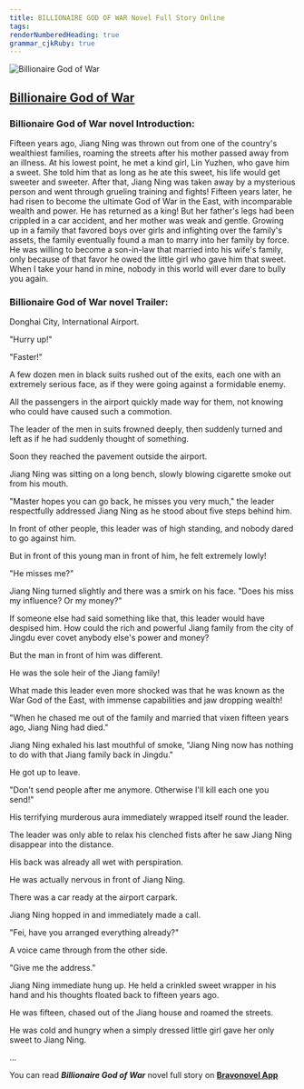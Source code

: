 ```yaml
---
title: BILLIONAIRE GOD OF WAR Novel Full Story Online
tags: 
renderNumberedHeading: true
grammar_cjkRuby: true
---
```


![Billionaire God of War](https://qcdn.zhangzhongyun.com/novels/1590646385208.jpg)

## [Billionaire God of War](https://www.bravonovel.com/billionaire-god-of-war-7358)

### Billionaire God of War novel Introduction:

Fifteen years ago, Jiang Ning was thrown out from one of the country's wealthiest families, roaming the streets after his mother passed away from an illness. At his lowest point, he met a kind girl, Lin Yuzhen, who gave him a sweet. She told him that as long as he ate this sweet, his life would get sweeter and sweeter. After that, Jiang Ning was taken away by a mysterious person and went through grueling training and fights! Fifteen years later, he had risen to become the ultimate God of War in the East, with incomparable wealth and power. He has returned as a king! But her father's legs had been crippled in a car accident, and her mother was weak and gentle. Growing up in a family that favored boys over girls and infighting over the family's assets, the family eventually found a man to marry into her family by force. He was willing to become a son-in-law that married into his wife's family, only because of that favor he owed the little girl who gave him that sweet. When I take your hand in mine, nobody in this world will ever dare to bully you again.

### Billionaire God of War novel Trailer:

Donghai City, International Airport.

"Hurry up!"

"Faster!"

A few dozen men in black suits rushed out of the exits, each one with an extremely serious face, as if they were going against a formidable enemy.

All the passengers in the airport quickly made way for them, not knowing who could have caused such a commotion.

The leader of the men in suits frowned deeply, then suddenly turned and left as if he had suddenly thought of something.

Soon they reached the pavement outside the airport.

Jiang Ning was sitting on a long bench, slowly blowing cigarette smoke out from his mouth.

"Master hopes you can go back, he misses you very much," the leader respectfully addressed Jiang Ning as he stood about five steps behind him.

In front of other people, this leader was of high standing, and nobody dared to go against him.

But in front of this young man in front of him, he felt extremely lowly!

"He misses me?"

Jiang Ning turned slightly and there was a smirk on his face. "Does his miss my influence? Or my money?"

If someone else had said something like that, this leader would have despised him. How could the rich and powerful Jiang family from the city of Jingdu ever covet anybody else's power and money?

But the man in front of him was different.

He was the sole heir of the Jiang family!

What made this leader even more shocked was that he was known as the War God of the East, with immense capabilities and jaw dropping wealth!

"When he chased me out of the family and married that vixen fifteen years ago, Jiang Ning had died."

Jiang Ning exhaled his last mouthful of smoke, "Jiang Ning now has nothing to do with that Jiang family back in Jingdu."

He got up to leave.

"Don't send people after me anymore. Otherwise I'll kill each one you send!"

His terrifying murderous aura immediately wrapped itself round the leader.

The leader was only able to relax his clenched fists after he saw Jiang Ning disappear into the distance.

His back was already all wet with perspiration.

He was actually nervous in front of Jiang Ning.

There was a car ready at the airport carpark.

Jiang Ning hopped in and immediately made a call.

"Fei, have you arranged everything already?"

A voice came through from the other side.

"Give me the address."

Jiang Ning immediate hung up. He held a crinkled sweet wrapper in his hand and his thoughts floated back to fifteen years ago.

He was fifteen, chased out of the Jiang house and roamed the streets.

He was cold and hungry when a simply dressed little girl gave her only sweet to Jiang Ning.

...

You can read ***Billionaire God of War*** novel full story on [**Bravonovel App**](https://www.bravonovel.com/download-bravonovel-app)